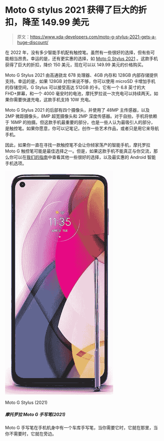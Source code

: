 # Moto G stylus 2021 获得了巨大的折扣，降至 149.99 美元

> 原文：<https://www.xda-developers.com/moto-g-stylus-2021-gets-a-huge-discount/>

在 2022 年，没有多少智能手机配有触控笔。虽然有一些很好的选择，但有些可能相当昂贵。幸运的是，还有更实惠的选择，如 [Moto G Stylus 2021](https://www.xda-developers.com/moto-g-play-moto-g-power-moto-g-stylus-announced/) 。这款手机获得了巨大的折扣，降价 150 美元，现在可以以 149.99 美元的价格购买。

Moto G Stylus 2021 由高通骁龙 678 处理器、4GB 内存和 128GB 内部存储提供支持。幸运的是，如果 128GB 对你来说不够，你可以使用 microSD 卡增加手机的存储空间，G Stylus 可以接受高达 512GB 的卡。它有一个 6.8 英寸的大 FHD+屏幕，和一个 4000 毫安时的电池，摩托罗拉说一次充电可以持续两天。如果你需要快速充电，这款手机支持 10W 充电。

Moto G Stylus 2021 的后部有四个摄像头，并使用了 48MP 主传感器，以及 2MP 微距摄像头，8MP 超宽摄像头和 2MP 深度传感器。对于自拍，手机将依赖于 16MP 的拍摄。但这款手机最重要的部分，也是一些人认为最吸引人的部分，是触控笔。如果你愿意，你可以记笔记，创作一些艺术作品，或者只是用它来导航手机。

因此，如果你一直在寻找一款触控笔不会让你倾家荡产的智能手机，摩托罗拉 Moto G 触控笔可能是最佳选择之一。但是，如果这款手机不能真正与你交流，那么你可以在[我们的指南](http://www.xda-developers.com/best-cheap-android-phones/)中查看其他一些很好的选择，以及最实惠的 Android 智能手机选项。

 <picture>![The Moto G Stylus has a garaged stylus in the body of the phone that's there when you need it, and out of the way when you don't.](img/345a9440ada4d8a262b1279c27aab13f.png)</picture> 

Moto G Stylus (2021)

##### 摩托罗拉 Moto G 手写笔(2021)

Moto G 手写笔在手机机身中有一个车库手写笔，当你需要它时，它就在那里，当你不需要时，它就在旁边。